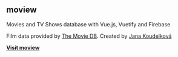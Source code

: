 ## moview

 Movies and TV Shows database with Vue.js, Vuetify and Firebase

 Film data provided by [The Movie DB](https://www.themoviedb.org).
 Created by [Jana Koudelková](http://www.janakoudelkova.cz)

 **[Visit moview](http://moview.janakoudelkova.cz/#/)**
